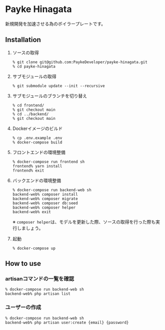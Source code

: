 # Payke Hinagata
新規開発を加速させる為のボイラープレートです。

## Installation
1. ソースの取得
    ```shell
    % git clone git@github.com:PaykeDeveloper/payke-hinagata.git
    % cd payke-hinagata
    ```

1. サブモジュールの取得
    ```shell
    % git submodule update --init --recursive
    ```

1. サブモジュールのブランチを切り替え
    ```shell
    % cd frontend/
    % git checkout main
    % cd ../backend/
    % git checkout main
    ```

1. Dockerイメージのビルド
   ```shell
   % cp .env.example .env
   % docker-compose build
   ```

1. フロントエンドの環境整備
   ```shell
   % docker-compose run frontend sh
   frontend% yarn install
   frontend% exit
   ```

1. バックエンドの環境整備
   ```shell
   % docker-compose run backend-web sh
   backend-web% composer install
   backend-web% composer migrate
   backend-web% composer db:seed
   backend-web% composer helper
   backend-web% exit
   ```
   ※ `composer helper`は、モデルを更新した際、ソースの取得を行った際も実行しましょう。

1. 起動
   ```shell
   % docker-compose up
   ```


## How to use
### artisanコマンドの一覧を確認
```shell
% docker-compose run backend-web sh
backend-web% php artisan list
```

### ユーザーの作成
```shell
% docker-compose run backend-web sh
backend-web% php artisan user:create {email} {password}
```
